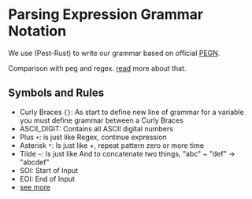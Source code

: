 # Parsing Expression Grammar Notation

We use (Pest-Rust) to write our grammar based on official
[PEGN](https://pegn.dev/).

Comparison with peg and regex.
[read](https://guitarvydas.github.io/2021/03/19/Racket-PEG.html) more about
that.

## Symbols and Rules

- Curly Braces `{}`: As start to define new line of grammar for a variable you
  must define grammar between a Curly Braces
- ASCII_DIGIT: Contains all ASCII digital numbers
- Plus `+`: is just like Regex, continue expression
- Asterisk `*`: Is just like +, repeat pattern zero or more time
- Tilde `~`: Is just like And to concatenate two things, "abc" ~ "def" ->
  "abcdef"
- SOI: Start of Input
- EOI: End of Input
- [see more](http://stackoverflow.com/questions/15433188/ddg#15433225)